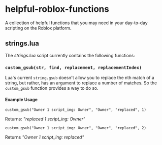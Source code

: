 # helpful-roblox-functions
A collection of helpful functions that you may need in your day-to-day scripting on the Roblox platform.

## strings.lua
The *strings.lua* script currently contains the following functions:
### `custom_gsub(str, find, replacement, replacementIndex)`
Lua's current `string.gsub` doesn't allow you to replace the nth match of a string, but rather, has an argument to replace a number of matches. So the `custom_gsub` function provides a way to do so. 
#### Example Usage
`custom_gsub("Owner 1 script_ing: Owner", "Owner", "replaced", 1)`

Returns: *"replaced 1 script_ing: Owner"*

`custom_gsub("Owner 1 script_ing: Owner", "Owner", "replaced", 2)` 

Returns *"Owner 1 script_ing: replaced"*


